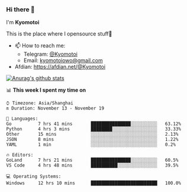 ### Hi there 👋

I'm **Kyomotoi**

This is the place where I opensource stuff🤺

- 📫 How to reach me: 
    - Telegram: [@Kyomotoi](https://t.me/Kyomotoi)
    - Email: <kyomotoiowo@gmail.com>
- Afdian: <https://afdian.net/@Kyomotoi>

[![Anurag's github stats](https://github-readme-stats.vercel.app/api?username=kyomotoi)](https://github.com/anuraghazra/github-readme-stats)

📊 **This week I spent my time on**
<!--START_SECTION:waka-->
```text
⌚︎ Timezone: Asia/Shanghai
🔛 Duration: November 13 - November 19

💬 Languages: 
Go          7 hrs 41 mins       ███████████████░░░░░░░░░░   63.12% 
Python      4 hrs 3 mins        ████████░░░░░░░░░░░░░░░░░   33.33% 
Other       15 mins             ░░░░░░░░░░░░░░░░░░░░░░░░░   2.13% 
JSON        8 mins              ░░░░░░░░░░░░░░░░░░░░░░░░░   1.22% 
YAML        1 min               ░░░░░░░░░░░░░░░░░░░░░░░░░   0.2%

🔥 Editors: 
GoLand      7 hrs 21 mins       ███████████████░░░░░░░░░░   60.5% 
VS Code     4 hrs 48 mins       ██████████░░░░░░░░░░░░░░░   39.5%

💻 Operating Systems: 
Windows     12 hrs 10 mins      █████████████████████████   100.0%
```
<!--END_SECTION:waka-->
